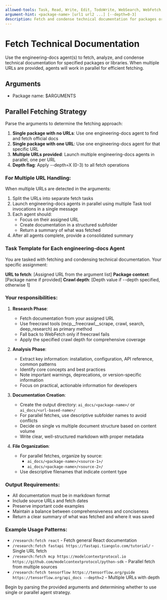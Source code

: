 ```yaml
---
allowed-tools: Task, Read, Write, Edit, TodoWrite, WebSearch, WebFetch, mcp__freecrawl__*
argument-hint: <package-name> [url1 url2 ...] [--depth=0-3]
description: Fetch and condense technical documentation for packages or libraries (supports multiple URLs)
---
```


# Fetch Technical Documentation

Use the engineering-docs agent(s) to fetch, analyze, and condense technical documentation for specified packages or libraries. When multiple URLs are provided, agents will work in parallel for efficient fetching.

## Arguments
- Package name: $ARGUMENTS

## Parallel Fetching Strategy

Parse the arguments to determine the fetching approach:
1. **Single package with no URLs**: Use one engineering-docs agent to find and fetch official docs
2. **Single package with one URL**: Use one engineering-docs agent for that specific URL
3. **Multiple URLs provided**: Launch multiple engineering-docs agents in parallel, one per URL
4. **Depth flag**: Apply --depth=X (0-3) to all fetch operations

### For Multiple URL Handling:

When multiple URLs are detected in the arguments:
1. Split the URLs into separate fetch tasks
2. Launch engineering-docs agents in parallel using multiple Task tool invocations in a single message
3. Each agent should:
   - Focus on their assigned URL
   - Create documentation in a structured subfolder
   - Return a summary of what was fetched
4. After all agents complete, provide a consolidated summary

### Task Template for Each engineering-docs Agent

You are tasked with fetching and condensing technical documentation. Your specific assignment:

**URL to fetch**: [Assigned URL from the argument list]
**Package context**: [Package name if provided]
**Crawl depth**: [Depth value if --depth specified, otherwise 1]

### Your responsibilities:

1. **Research Phase**:
   - Fetch documentation from your assigned URL
   - Use freecrawl tools (mcp__freecrawl__scrape, crawl, search, deep_research) as primary method
   - Fall back to WebFetch only if freecrawl fails
   - Apply the specified crawl depth for comprehensive coverage

2. **Analysis Phase**:
   - Extract key information: installation, configuration, API reference, common patterns
   - Identify core concepts and best practices
   - Note important warnings, deprecations, or version-specific information
   - Focus on practical, actionable information for developers

3. **Documentation Creation**:
   - Create the output directory: `ai_docs/<package-name>/` or `ai_docs/<url-based-name>/`
   - For parallel fetches, use descriptive subfolder names to avoid conflicts
   - Decide on single vs multiple document structure based on content volume
   - Write clear, well-structured markdown with proper metadata

4. **File Organization**:
   - For parallel fetches, organize by source:
     - `ai_docs/<package-name>/<source-1>/`
     - `ai_docs/<package-name>/<source-2>/`
   - Use descriptive filenames that indicate content type

### Output Requirements:
- All documentation must be in markdown format
- Include source URLs and fetch dates
- Preserve important code examples
- Maintain a balance between comprehensiveness and conciseness
- Return a clear summary of what was fetched and where it was saved

### Example Usage Patterns:
- `/research:fetch react` - Fetch general React documentation
- `/research:fetch fastapi https://fastapi.tiangolo.com/tutorial/` - Single URL fetch
- `/research:fetch mcp https://modelcontextprotocol.io https://github.com/modelcontextprotocol/python-sdk` - Parallel fetch from multiple sources
- `/research:fetch tensorflow https://tensorflow.org/guide https://tensorflow.org/api_docs --depth=2` - Multiple URLs with depth

Begin by parsing the provided arguments and determining whether to use single or parallel agent strategy.
